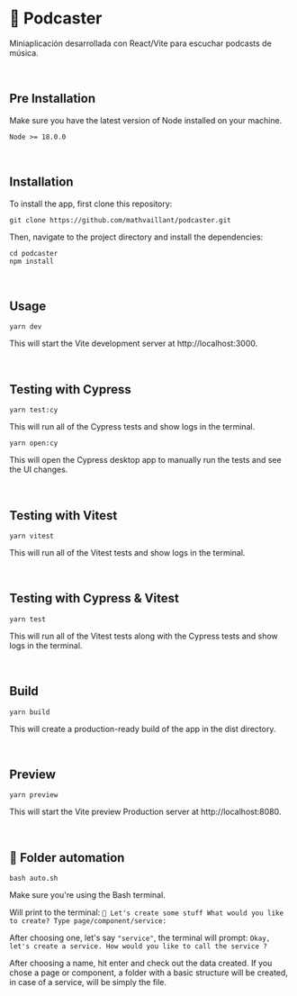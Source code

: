 # 🎵 Podcaster
 Miniaplicación desarrollada con React/Vite para escuchar podcasts de música.


&nbsp;



## Pre Installation
Make sure you have the latest version of Node installed on your machine.
```
Node >= 18.0.0
```

&nbsp;


## Installation
To install the app, first clone this repository:

```
git clone https://github.com/mathvaillant/podcaster.git
```

Then, navigate to the project directory and install the dependencies:
```
cd podcaster
npm install
```

&nbsp;


## Usage
```
yarn dev 
```
This will start the Vite development server at http://localhost:3000.


&nbsp;


## Testing with Cypress
```
yarn test:cy
```
This will run all of the Cypress tests and show logs in the terminal.
```
yarn open:cy 
```
This will open the Cypress desktop app to manually run the tests and see the UI changes.


&nbsp;


## Testing with Vitest
```
yarn vitest 
```
This will run all of the Vitest tests and show logs in the terminal.

&nbsp;

## Testing with Cypress & Vitest
```
yarn test
```
This will run all of the Vitest tests along with the Cypress tests and show logs in the terminal.

&nbsp;



## Build
```
yarn build
```
This will create a production-ready build of the app in the dist directory.

&nbsp;



## Preview 
```
yarn preview
```
This will start the Vite preview Production server at http://localhost:8080.


&nbsp;



## 🤖 Folder automation 
```
bash auto.sh
```
Make sure you're using the Bash terminal.

Will print to the terminal: 
``💪 Let's create some stuff
What would you like to create? Type page/component/service:``

After choosing one, let's say ``"service"``, the terminal will prompt:
``Okay, let's create a service. How would you like to call the service ?``

After choosing a name, hit enter and check out the data created. If you chose a page or component, a folder with a basic structure will be created, in case of a service, will be simply the file.
